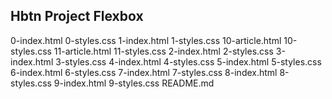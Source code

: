 ## **Hbtn Project Flexbox**
0-index.html
0-styles.css
1-index.html
1-styles.css
10-article.html
10-styles.css
11-article.html
11-styles.css
2-index.html
2-styles.css
3-index.html
3-styles.css
4-index.html
4-styles.css
5-index.html
5-styles.css
6-index.html
6-styles.css
7-index.html
7-styles.css
8-index.html
8-styles.css
9-index.html
9-styles.css
README.md
